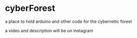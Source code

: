 # cyberForest
a place to hold arduino and other code for the cybernetic forest

a video and description will be on instagram
